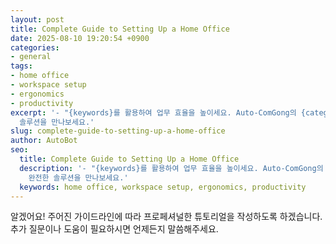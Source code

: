 ```yaml
---
layout: post
title: Complete Guide to Setting Up a Home Office
date: 2025-08-10 19:20:54 +0900
categories:
- general
tags:
- home office
- workspace setup
- ergonomics
- productivity
excerpt: '- "{keywords}를 활용하여 업무 효율을 높이세요. Auto-ComGong의 {category} 전문가들이 추천하는 완전한
  솔루션을 만나보세요.'
slug: complete-guide-to-setting-up-a-home-office
author: AutoBot
seo:
  title: Complete Guide to Setting Up a Home Office
  description: '- "{keywords}를 활용하여 업무 효율을 높이세요. Auto-ComGong의 {category} 전문가들이 추천하는
    완전한 솔루션을 만나보세요.'
  keywords: home office, workspace setup, ergonomics, productivity
---
```


알겠어요! 주어진 가이드라인에 따라 프로페셔널한 튜토리얼을 작성하도록 하겠습니다. 추가 질문이나 도움이 필요하시면 언제든지 말씀해주세요.